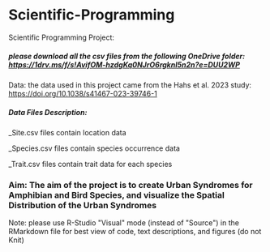 # Scientific-Programming
Scientific Programming Project:

##### please download all the csv files from the following OneDrive folder: https://1drv.ms/f/s!AvifOM-hzdgKq0NJrO6rgknl5n2n?e=DUU2WP

Data: the data used in this project came from the Hahs et al. 2023 study: https://doi.org/10.1038/s41467-023-39746-1

##### Data Files Description: 

_Site.csv files contain location data

_Species.csv files contain species occurrence data

_Trait.csv files contain trait data for each species

### Aim: The aim of the project is to create Urban Syndromes for Amphibian and Bird Species, and visualize the Spatial Distribution of the Urban Syndromes

Note: please use R-Studio "Visual" mode (instead of "Source") in the RMarkdown file for best view of code, text descriptions, and figures  (do not Knit)
